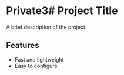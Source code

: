 # Private3# Project Title
A brief description of the project.
## Features
- Fast and lightweight
- Easy to configure
